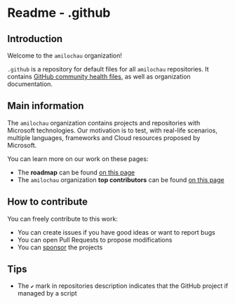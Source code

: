 # Readme - .github

## Introduction

Welcome to the `amilochau` organization!

`.github` is a repository for default files for all `amilochau` repositories. It contains [GitHub community health files](https://docs.github.com/en/communities/setting-up-your-project-for-healthy-contributions/creating-a-default-community-health-file), as well as organization documentation.

## Main information

The `amilochau` organization contains projects and repositories with Microsoft technologies. Our motivation is to test, with real-life scenarios, multiple languages, frameworks and Cloud resources proposed by Microsoft.

You can learn more on our work on these pages:

- The **roadmap** can be found [on this page](./docs/roadmap.md)
- The `amilochau` organization **top contributors** can be found [on this page](./docs/contributors.md)

## How to contribute

You can freely contribute to this work:

- You can create issues if you have good ideas or want to report bugs
- You can open Pull Requests to propose modifications
- You can [sponsor](https://github.com/sponsors/amilochau) the projects

## Tips

- The `✔️` mark in repositories description indicates that the GitHub project if managed by a script
